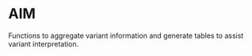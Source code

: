# AIM
Functions to aggregate variant information and generate tables to assist variant interpretation.

